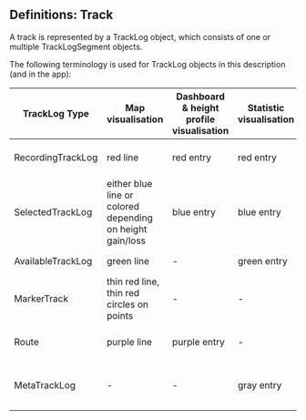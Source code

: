 ## Definitions: Track 

A track is represented by a TrackLog object, which consists of one or multiple TrackLogSegment 
objects.

The following terminology is used for TrackLog objects in this description (and in the app):

|  TrackLog Type |  Map visualisation | Dashboard & height profile visualisation | Statistic visualisation | Description |
|---|---|---|---|---|
| RecordingTrackLog | red line | red entry| red entry | track with currently ongoing recording action |
| SelectedTrackLog | either blue line or colored depending on height gain/loss | blue entry | blue entry | one specific TrackLog from the amount of AvailableTrackLogs |
| AvailableTrackLog | green line | - | green entry | currently visible track log |
| MarkerTrack | thin red line, thin red circles on points | - | - | Track from marked points for planning |
| Route | purple line | purple entry | - | calculated route based on MarkerTrack |
| MetaTrackLog | - | - | gray entry | track log from meta files (exists for each known track) |

